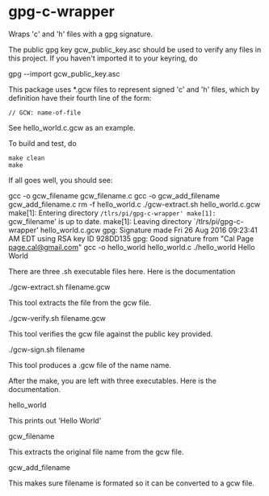 # gpg-c-wrapper
Wraps 'c' and 'h' files with a gpg signature.

The public gpg key gcw_public_key.asc should be used to
verify any files in this project. If you haven't imported
it to your keyring, do

  gpg --import gcw_public_key.asc

This package uses *.gcw files to represent signed 'c' and 'h' files,
which by definition have their fourth line of the form:

    // GCW: name-of-file

See hello_world.c.gcw as an example.

To build and test, do

    make clean
    make

If all goes well, you should see:

gcc -o gcw_filename gcw_filename.c
gcc -o gcw_add_filename gcw_add_filename.c
rm -f hello_world.c
./gcw-extract.sh hello_world.c.gcw
make[1]: Entering directory `/tlrs/pi/gpg-c-wrapper'
make[1]: `gcw_filename' is up to date.
make[1]: Leaving directory `/tlrs/pi/gpg-c-wrapper'
hello_world.c.gcw
gpg: Signature made Fri 26 Aug 2016 09:23:41 AM EDT using RSA key ID 928DD135
gpg: Good signature from "Cal Page <page.cal@gmail.com>"
gcc -o hello_world hello_world.c
./hello_world
Hello World

There are three .sh executable files here. Here is the documentation

./gcw-extract.sh filename.gcw

  This tool extracts the file from the gcw file.

./gcw-verify.sh filename.gcw

  This tool verifies the gcw file against the public key provided.

./gcw-sign.sh filename

  This tool produces a .gcw file of the name name.

After the make, you are left with three executables. Here is the
documentation.

hello_world

  This prints out 'Hello World'

gcw_filename

  This extracts the original file name from the gcw file.

gcw_add_filename

  This makes sure filename is formated so it can be converted to a gcw file.
